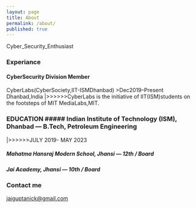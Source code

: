 ```yaml
---
layout: page
title: About
permalink: /about/
published: true
---
```


Cyber_Security_Enthusiast


### Experiance
#### CyberSecurity Division Member
  CyberLabs(CyberSociety,IIT-ISMDhanbad)
    >Dec2019–Present Dhanbad,India
      |>>>>>>CyberLabs is the initiative of IIT(ISM)students on the footsteps of MIT MediaLabs,MIT.

### EDUCATION                                                                                              ##### Indian Institute of Technology (ISM), Dhanbad — B.Tech, Petroleum Engineering
  |>>>>>>JULY 2019- MAY 2023       

##### Mahatma Hansraj Modern School, Jhansi — 12th / Board

##### Jai Academy, Jhansi — 10th / Board


### Contact me

[jaiguptanick@gmail.com](mailto:jaiguptanick@gmail.com)

